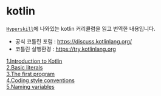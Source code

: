 # kotlin
[`Hyperskill`](https://hyperskill.org/knowledge-map/209?v=old)에 나와있는 kotlin 커리큘럼을 읽고 번역한 내용입니다.
- 공식 코틀린 포럼 : https://discuss.kotlinlang.org/
- 코틀린 실행환경 : https://try.kotlinlang.org

[1.Introduction to Kotlin](https://github.com/himj131/kotlin/blob/master/1.Introduction%20to%20Kotlin.md)   
[2.Basic literals](https://github.com/himj131/kotlin/blob/master/2.Basic%20literals.md)  
[3.The first program](https://github.com/himj131/kotlin/blob/master/3.The%20first%20program.md)  
[4.Coding style conventions](https://github.com/himj131/kotlin/blob/master/4.Coding%20style%20conventions.md)   
[5.Naming variables](https://github.com/himj131/kotlin/blob/master/5.Naming%20variables.md)
